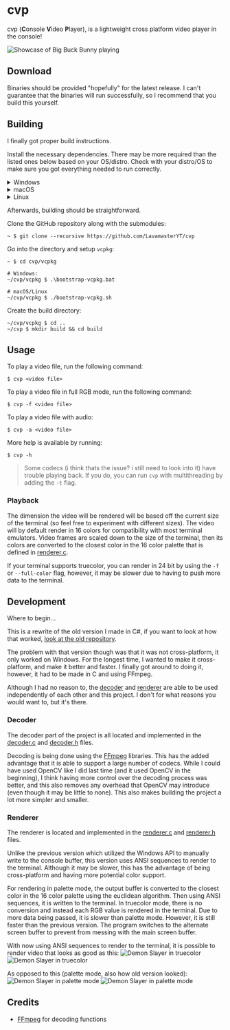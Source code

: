 # cvp
 cvp (**C**onsole **V**ideo **P**layer), is a lightweight cross platform video player in the console!

![Showcase of Big Buck Bunny playing](img/showcase.gif?raw=true)

## Download

Binaries should be provided "hopefully" for the latest release.
I can't guarantee that the binaries will run successfully, so I recommend that you build this yourself.

## Building

I finally got proper build instructions.

Install the necessary dependencies. There may be more required than the listed ones below based on your OS/distro.
Check with your distro/OS to make sure you got everything needed to run correctly.

<details>
<summary>Windows</summary>

I recommend using Visual Studio for building, but you could in theory use any IDE that can support CMake.

Download [CMake](https://cmake.org/download/) and [Git](https://github.com/git-for-windows/git).

If using Visual Studio, make sure you have the proper C++ packages installed.

</details>

<details>
<summary>macOS</summary>

Install the Xcode command line tools:
```
xcode-select --install
```

Make sure you install [brew](https://brew.sh/).

Install `cmake`:
```
brew install cmake
```

</details>

<details>
<summary>Linux</summary>

Make sure you install `cmake` and `git` for building and cloning. Also make sure you have
some developer tools installed like a C++ compiler/linker, etc.

</details>


Afterwards, building should be straightforward.

Clone the GitHub repository along with the submodules:
```
~ $ git clone --recursive https://github.com/LavamasterYT/cvp
```

Go into the directory and setup `vcpkg`:
```
~ $ cd cvp/vcpkg

# Windows:
~/cvp/vcpkg $ .\bootstrap-vcpkg.bat

# macOS/Linux
~/cvp/vcpkg $ ./bootstrap-vcpkg.sh
```

Create the build directory:
```
~/cvp/vcpkg $ cd ..
~/cvp $ mkdir build && cd build
```




## Usage
To play a video file, run the following command:
```
$ cvp <video file>
```
To play a video file in full RGB mode, run the following command:
```
$ cvp -f <video file>
```
To play a video file with audio:
```
$ cvp -a <video file>
```
More help is available by running:
```
$ cvp -h
```

> Some codecs (i think thats the issue? i still need to look into it) have trouble playing back. If you do, you can run `cvp` with multithreading by adding the `-t`  flag.

### Playback
The dimension the video will be rendered will be based off the current size of the terminal (so feel free to experiment with different sizes). The video will by default render in 16 colors for compatibility with most terminal emulators. Video frames are scaled down to the size of the terminal, then its colors are converted to the closest color in the 16 color palette that is defined in [renderer.c](https://github.com/LavamasterYT/cvp/blob/main/src/renderer.c#L19).

If your terminal supports truecolor, you can render in 24 bit by using the `-f` or `--full-color` flag, however, it may be slower due to having to push more data to the terminal.

## Development
Where to begin...

This is a rewrite of the old version I made in C#, if you want to look at how that worked, [look at the old repository](https://github.com/LavamasterYT/cvp/tree/180db8f0c03c20cdbccaf0f8848f757fa73888d8).

The problem with that version though was that it was not cross-platform, it only worked on Windows. For the longest time, I wanted to make it cross-platform, and make it better and faster. I finally got around to doing it, however, it had to be made in C and using FFmpeg.

Although I had no reason to, the [decoder](https://github.com/LavamasterYT/cvp/blob/main/src/decoder.h) and [renderer](https://github.com/LavamasterYT/cvp/blob/main/src/renderer.h) are able to be used independently of each other and this project. I don't for what reasons you would want to, but it's there.

### Decoder
The decoder part of the project is all located and implemented in the [decoder.c](https://github.com/LavamasterYT/cvp/blob/main/src/decoder.c) and [decoder.h](https://github.com/LavamasterYT/cvp/blob/main/src/decoder.h) files.

Decoding is being done using the [FFmpeg](https://ffmpeg.org/) libraries. This has the added advantage that it is able to support a large number of codecs. While I could have used OpenCV like I did last time (and it used OpenCV in the beginning), I think having more control over the decoding process was better, and this also removes any overhead that OpenCV may introduce (even though it may be little to none). This also makes building the project a lot more simpler and smaller.

### Renderer
The renderer is located and implemented in the [renderer.c](https://github.com/LavamasterYT/cvp/blob/main/src/renderer.c) and [renderer.h](https://github.com/LavamasterYT/cvp/blob/main/src/renderer.h) files.

Unlike the previous version which utilized the Windows API to manually write to the console buffer, this version uses ANSI sequences to render to the terminal. Although it may be slower, this has the advantage of being cross-platform and having more potential color support.

For rendering in palette mode, the output buffer is converted to the closest color in the 16 color palette using the euclidean algorithm. Then using ANSI sequences, it is written to the terminal. In truecolor mode, there is no conversion and instead each RGB value is rendered in the terminal. Due to more data being passed, it is slower than palette mode. However, it is still faster than the previous version. The program switches to the alternate screen buffer to prevent from messing with the main screen buffer.

With now using ANSI sequences to render to the terminal, it is possible to render video that looks as good as this:
![Demon Slayer in truecolor](img/truecolor1.jpg?raw=true)
![Demon Slayer in truecolor](img/truecolor2.jpg?raw=true)

As opposed to this (palette mode, also how old version looked):
![Demon Slayer in palette mode](img/palette1.png?raw=true)
![Demon Slayer in palette mode](img/palette2.png?raw=true)

## Credits
- [FFmpeg](https://ffmpeg.org/) for decoding functions